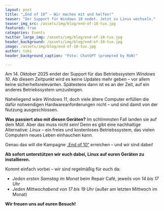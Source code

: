 ```yaml
---
layout: post
title: "„End of 10“ – Wir machen mit und helfen!"
teaser: "Der Support für Windows 10 endet. Jetzt zu Linux wechseln."
teaser_img_src: /assets/img/blog/end-of-10-tux.jpg
featured: true
categories: Events
twitter_large_img: /assets/img/blog/end-of-10-tux.jpg
header_background: /assets/img/blog/end-of-10-tux.jpg
image: /assets/img/blog/end-of-10-tux.jpg
author: toki
header_background_caption: "Foto: ChatGPT (prompted by RoN)"

---
```


Am 14. Oktober 2025 endet der Support für das Betriebssystem _Windows 10_. Ab diesem Zeitpunkt wird es keine Updates mehr geben – vor allem keine sicherheitsrelevanten. Spätestens dann ist es an der Zeit, auf ein anderes Betriebssystem umzusteigen.

Naheliegend wäre _Windows 11_, doch viele ältere Computer erfüllen die dafür notwendigen Hardwareanforderungen nicht – und sind damit von der Nutzung ausgeschlossen.

**Was passiert also mit diesen Geräten?** Im schlimmsten Fall landen sie auf dem Müll. Aber das muss nicht sein! Denn es gibt eine nachhaltige Alternative: _Linux_ – ein freies und kostenloses Betriebssystem, das vielen Computern neues Leben einhauchen kann.

Genau das will die Kampagne [„End of 10“](https://endof10.org/de/) erreichen – und wir sind dabei!

**Ab sofort unterstützen wir euch dabei, Linux auf euren Geräten zu installieren.**

Kommt einfach vorbei – wir sind regelmäßig für euch da:

- *Jeden ersten Samstag im Monat* beim Repair Café, jeweils von *14 bis 17 Uhr*
- *Jeden Mittwochabend von 17 bis 19 Uhr* (außer am letzten Mittwoch im Monat)

**Wir freuen uns auf euren Besuch!**
